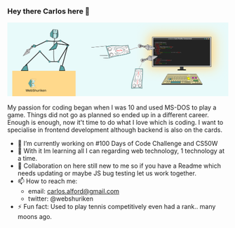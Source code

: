 ### Hey there Carlos here 👋

![My banner image with a computer screen and shurikens](./twitter-banner-live-b.png "My banner")

My passion for coding began when I was 10 and used MS-DOS to play a game.
Things did not go as planned so ended up in a different career. Enough is enough, now it't time to do what I love which is coding.
I want to specialise in frontend development although backend is also on the cards.

- 🔭 I’m currently working on #100 Days of Code Challenge and CS50W
- 🌱 With it Im learning all I can regarding web technology, 1 technology at a time.
- 👯 Collaboration on here still new to me so if you have a Readme which needs updating or maybe JS bug testing let us work together.
- 📫 How to reach me:
  - email: carlos.alford@gmail.com
  - twitter: @webshuriken
- ⚡ Fun fact: Used to play tennis competitively even had a rank.. many moons ago.

<!--
**CarlosEAM/CarlosEAM** is a ✨ _special_ ✨ repository because its `README.md` (this file) appears on your GitHub profile.

Here are some ideas to get you started:

- 🔭 I’m currently working on ...
- 🌱 I’m currently learning ...
- 👯 I’m looking to collaborate on ...
- 🤔 I’m looking for help with ...
- 💬 Ask me about ...
- 📫 How to reach me: ...
- 😄 Pronouns: ...
- ⚡ Fun fact: ...
-->
